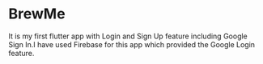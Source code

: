 # BrewMe

It is my first flutter app with Login and Sign Up feature including Google Sign In.I have used Firebase for this app which provided the Google Login feature.  
